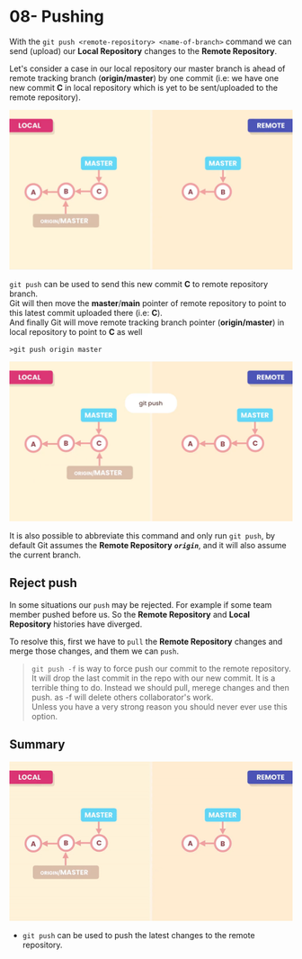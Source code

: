 # 08- Pushing

With the `git push <remote-repository> <name-of-branch>` command we can send (upload) our **Local Repository** changes to the **Remote Repository**.

Let's consider a case in our local repository our master branch is ahead of remote tracking branch (**origin/master**) by one commit (i.e: we have one new commit **C** in local repository which is yet to be sent/uploaded to the remote repository).

![](./images/Screenshot8.png)

`git push` can be used to send this new commit **C** to remote repository branch.<br>
Git will then move the **master**/**main** pointer of remote repository to point to this latest commit uploaded there (i.e: **C**).<br>
And finally Git will move remote tracking branch pointer (**origin/master**) in local repository to point to **C** as well
```shell
>git push origin master
```
![](./images/Screenshot9.png)

It is also possible to abbreviate this command and only run `git push`, by default Git assumes the **Remote Repository** **_`origin`_**, and it will also assume the current branch.

## Reject push

In some situations our `push` may be rejected. For example if some team member pushed before us. So the **Remote Repository** and **Local Repository** histories have diverged.

To resolve this, first we have to `pull` the **Remote Repository** changes and merge those changes, and them we can `push`.


>`git push -f` is  way to force push our commit to the remote repository. It will drop the last commit in the repo with our new commit. It is a terrible thing to do. Instead we should pull, merege changes and then push. as -f will delete others collaborator's work.<br>
>Unless you have a very strong reason you should never ever use this option.

## Summary

![](./images/git-push.gif)

- `git push` can be used to push the latest changes to the remote repository.